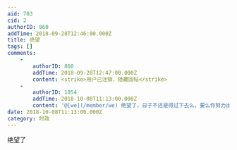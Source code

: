 ```yaml
---
aid: 703
cid: 2
authorID: 860
addTime: 2018-09-28T12:46:00.000Z
title: 绝望
tags: []
comments:
    -
        authorID: 860
        addTime: 2018-09-28T12:47:00.000Z
        content: <strike>用户已注销，隐藏回帖</strike>
    -
        authorID: 1054
        addTime: 2018-10-08T11:13:00.000Z
        content: '@[we](/member/we) 绝望了，日子不还是得过下去么，要么你努力出国，要么你努力在国内把日子过好'
date: 2018-10-08T11:13:00.000Z
category: 时政
---
```


绝望了
